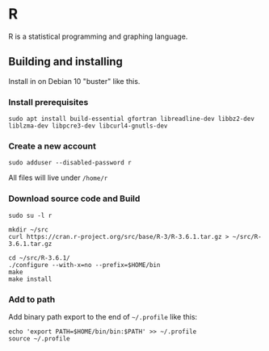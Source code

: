 # R

R is a statistical programming and graphing language.

## Building and installing

Install in on Debian 10 "buster" like this.

### Install prerequisites
```
sudo apt install build-essential gfortran libreadline-dev libbz2-dev liblzma-dev libpcre3-dev libcurl4-gnutls-dev
```

### Create a new account
```
sudo adduser --disabled-password r
```
All files will live under `/home/r`

### Download source code and Build
```
sudo su -l r

mkdir ~/src
curl https://cran.r-project.org/src/base/R-3/R-3.6.1.tar.gz > ~/src/R-3.6.1.tar.gz

cd ~/src/R-3.6.1/
./configure --with-x=no --prefix=$HOME/bin
make
make install
```

### Add to path

Add binary path export to the end of `~/.profile` like this:

```
echo 'export PATH=$HOME/bin/bin:$PATH' >> ~/.profile
source ~/.profile
```
